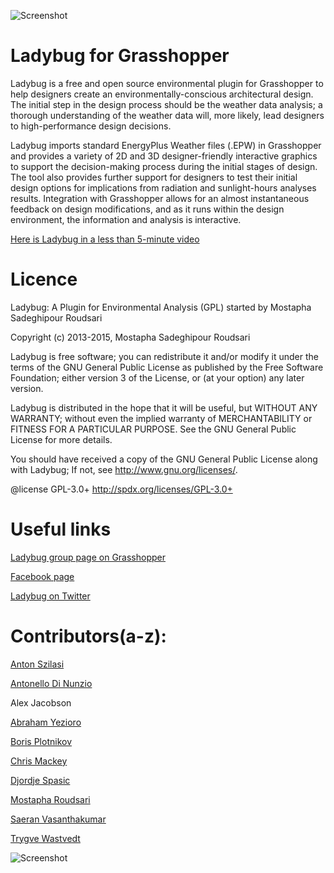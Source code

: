![Screenshot](http://api.ning.com/files/OsG-NixX39fgvBguMkfqhfQB8A6qoIOoishY-IJX5jjM5aTt7vHdO05*4SLN3rLPUVIksyARyzUIMt3w1gJPlWA3aO-DlMvQ/Merged_Icons_2.png?width=200)

Ladybug for Grasshopper
========================================
Ladybug is a free and open source environmental plugin for Grasshopper to help designers create an environmentally-conscious architectural design.  The initial step in the design process should be the weather data analysis; a thorough understanding of the weather data will, more likely, lead designers to high-performance design decisions.

Ladybug imports standard EnergyPlus Weather files (.EPW) in Grasshopper and provides a variety of 2D and 3D designer-friendly interactive graphics to support the decision-making process during the initial stages of design. The tool also provides further support for designers to test their initial design options for implications from radiation and sunlight-hours analyses results. Integration with Grasshopper allows for an almost instantaneous feedback on design modifications, and as it runs within the design environment, the information and analysis is interactive.


[Here is Ladybug in a less than 5-minute video](http://www.youtube.com/watch?v=OEjwAyC2l_0)


Licence
========================================
Ladybug: A Plugin for Environmental Analysis (GPL) started by Mostapha Sadeghipour Roudsari
 
Copyright (c) 2013-2015, Mostapha Sadeghipour Roudsari

Ladybug is free software; you can redistribute it and/or modify it under the terms of the GNU General Public License as published by the Free Software Foundation; either version 3 of the License, or (at your option) any later version. 
 
Ladybug is distributed in the hope that it will be useful, but WITHOUT ANY WARRANTY; without even the implied warranty of MERCHANTABILITY or FITNESS FOR A PARTICULAR PURPOSE. See the GNU General Public License for more details.
 
You should have received a copy of the GNU General Public License along with Ladybug; If not, see <http://www.gnu.org/licenses/>.
 
@license GPL-3.0+ <http://spdx.org/licenses/GPL-3.0+>


Useful links
========================================
[Ladybug group page on Grasshopper](http://www.grasshopper3d.com/group/ladybug)

[Facebook page](https://www.facebook.com/LadyBugforGrasshopper)

[Ladybug on Twitter](https://www.twitter.com/ladybug_tool)

Contributors(a-z):
========================================
[Anton Szilasi](https://github.com/antonszilasi)

[Antonello Di Nunzio](https://github.com/AntonelloDN)

Alex Jacobson

[Abraham Yezioro](https://github.com/ayezioro)

[Boris Plotnikov](https://github.com/boris-p)

[Chris Mackey](https://github.com/chriswmackey)

[Djordje Spasic](https://github.com/stgeorges)

[Mostapha Roudsari](https://github.com/mostapharoudsari)

[Saeran Vasanthakumar](https://github.com/saeranv)

[Trygve Wastvedt](https://github.com/twastvedt)


![Screenshot](http://api.ning.com/files/n6JmThHrscbO0NxgLueUYrQPy4fLA8xdzP2COHyD1QEQ3DwfUxXlyjBtQMAxuSYvCXRAw0TfZ25DeARWbsMBKw0*wFlKWzeT/Untitledpresentation.png?width=1200)
